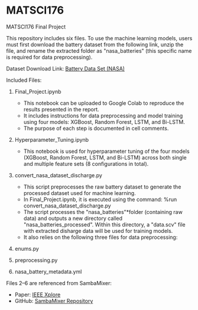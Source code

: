 # MATSCI176
MATSCI176 Final Project

This repository includes six files. To use the machine learning models, users must first download the battery dataset from the following link, unzip the file, and rename the extracted folder as "nasa_batteries" (this specific name is required for data preprocessing).  

Dataset Download Link: 
[Battery Data Set (NASA)](https://phm-datasets.s3.amazonaws.com/NASA/5.+Battery+Data+Set.zip)  

Included Files:  
1. Final_Project.ipynb 
   - This notebook can be uploaded to Google Colab to reproduce the results presented in the report.  
   - It includes instructions for data preprocessing and model training using four models: XGBoost, Random Forest, LSTM, and Bi-LSTM.  
   - The purpose of each step is documented in cell comments.  

2. Hyperparameter_Tuning.ipynb  
   - This notebook is used for hyperparameter tuning of the four models (XGBoost, Random Forest, LSTM, and Bi-LSTM) across both single and multiple feature sets (8 configurations in total).  

3. convert_nasa_dataset_discharge.py 
   - This script preprocesses the raw battery dataset to generate the processed dataset used for machine learning.  
   - In Final_Project.ipynb, it is executed using the command: %run convert_nasa_dataset_discharge.py    
   - The script processes the "nasa_batteries"*folder (containing raw data) and outputs a new directory called "nasa_batteries_processed". Within this directory, a "data.scv" file with extracted disharge data will be used for training models.  
   - It also relies on the following three files for data preprocessing:  

4. enums.py
5. preprocessing.py  
6. nasa_battery_metadata.yml 

Files 2–6 are referenced from SambaMixer:
- Paper: [IEEE Xplore](https://ieeexplore.ieee.org/document/10818656)  
- GitHub: [SambaMixer Repository](https://github.com/sascha-kirch/samba-mixer)  
